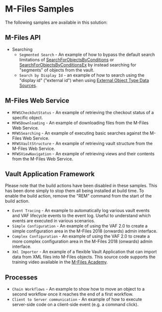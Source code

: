 # M-Files Samples

The following samples are available in this solution:

## M-Files API

* Searching
  * `Segmented Search` - An example of how to bypass the default search limitations of [SearchForObjectsByConditions](https://www.m-files.com/api/documentation/latest/index.html#MFilesAPI~VaultObjectSearchOperations~SearchForObjectsByConditions.html) or [SearchForObjectsByConditionsEx](https://www.m-files.com/api/documentation/latest/index.html#MFilesAPI~VaultObjectSearchOperations~SearchForObjectsByConditionsEx.html) by instead searching for "segments" of objects from the vault.
  * `Search by Display Id` - an example of how to search using the "display id" ("external id") when using [External Object Type Data Sources](http://www.m-files.com/user-guide/latest/eng/#Connection_to_external_database.html).

## M-Files Web Service

* `MFWSCheckOutStatus` - An example of retrieving the checkout status of a specific object.
* `MFWSDownloading` - An example of downloading files from the M-Files Web Service.
* `MFWSSearching` - An example of executing basic searches against the M-Files Web Service.
* `MFWSVaultStructure` - An example of retrieving vault structure from the M-Files Web Service.
* `MFWSViewNavigation` - An example of retrieving views and their contents from the M-Files Web Service.

## Vault Application Framework

Please note that the build actions have been disabled in these samples.  This has been done simply to stop them all being installed at build time.  To enable the build action, remove the "REM" command from the start of the build action.

* `Event Tracing` - An example to automatically log various vault events and VAF lifecycle events to the event log.  Useful to understand which events are executed in various scenarios.
* `Simple Configuration` - An example of using the VAF 2.0 to create a simple configuration area in the M-Files 2018 (onwards) admin interface.
* `Complex Configuration` - An example of using the VAF 2.0 to create a more complex configuration area in the M-Files 2018 (onwards) admin interface. 
* `Xml Importer` - An example of a flexible Vault Application that can import data from XML files into M-Files objects.  This source code supports the training video available in the [M-Files Academy](https://m-files.csod.com/LMS/LoDetails/DetailsLo.aspx?loId=e600d2d9-677b-4a61-9483-d1b202b98004&back=%2fLMS%2fBrowseTraining%2fBrowseTraining.aspx#t=1).

## Processes

* `Chain Workflows` - An example to show how to move an object to a second workflow once it reaches the end of a first workflow.
* `Client to Server communication` - An example of how to execute server-side code on a client-side event (e.g. a command click).

